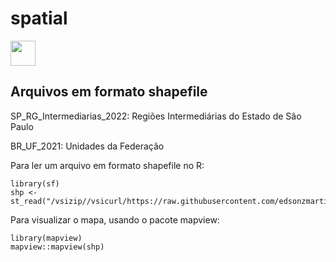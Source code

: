 # spatial

<img src="https://cdn.jsdelivr.net/gh/devicons/devicon/icons/r/r-original.svg" width="40" height="40"/>

## Arquivos em formato shapefile

SP_RG_Intermediarias_2022: Regiões Intermediárias do Estado de Sâo Paulo

BR_UF_2021: Unidades da Federação

Para ler um arquivo em formato shapefile no R:

```
library(sf)
shp <- st_read("/vsizip//vsicurl/https://raw.githubusercontent.com/edsonzmartinez/spatial/main/SP_RG_Intermediarias_2022.zip")
```

Para visualizar o mapa, usando o pacote mapview:

```
library(mapview)
mapview::mapview(shp)
```
